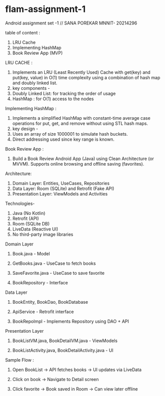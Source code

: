 # flam-assignment-1
Android assignment set -1 // SANA POREKAR MNNIT- 20214296

table of content :
1. LRU Cache
2. Implementing HashMap
3. Book Review App (MVP)

LRU CACHE :
1. Implements an LRU (Least Recently Used) Cache with get(key) and put(key, value) in O(1) time complexity using a combination of hash map and doubly linked list.
2. key components -
1. Doubly Linked List: for tracking the order of usage
2. HashMap : for O(1) access to the nodes

Implementing HashMap :
1. Implements a simplified HashMap with constant-time average case operations for put, get, and remove without using STL hash maps.
2. key design -
1. Uses an array of size 1000001 to simulate hash buckets.
2. Direct addressing used since key range is known.

Book Review App :
1. Build a Book Review Android App (Java) using Clean Architecture (or MVVM). Supports online browsing and offline saving (favorites).

 Architecture:
1. Domain Layer: Entities, UseCases, Repositories
2. Data Layer: Room (SQLite) and Retrofit (Fake API)
3. Presentation Layer: ViewModels and Activities

 Technologies-
1. Java (No Kotlin)
2. Retrofit (API)
3. Room (SQLite DB)
4. LiveData (Reactive UI)
5. No third-party image libraries

 Domain Layer

1. Book.java - Model

2. GetBooks.java - UseCase to fetch books

3. SaveFavorite.java - UseCase to save favorite

4. BookRepository - Interface

 Data Layer

1. BookEntity, BookDao, BookDatabase

2. ApiService - Retrofit interface

3. BookRepoImpl - Implements Repository using DAO + API

Presentation Layer

1. BookListVM.java, BookDetailVM.java - ViewModels

2. BookListActivity.java, BookDetailActivity.java - UI

Sample Flow :

1. Open BookList → API fetches books → UI updates via LiveData

2. Click on book → Navigate to Detail screen

3. Click favorite → Book saved in Room → Can view later offline
